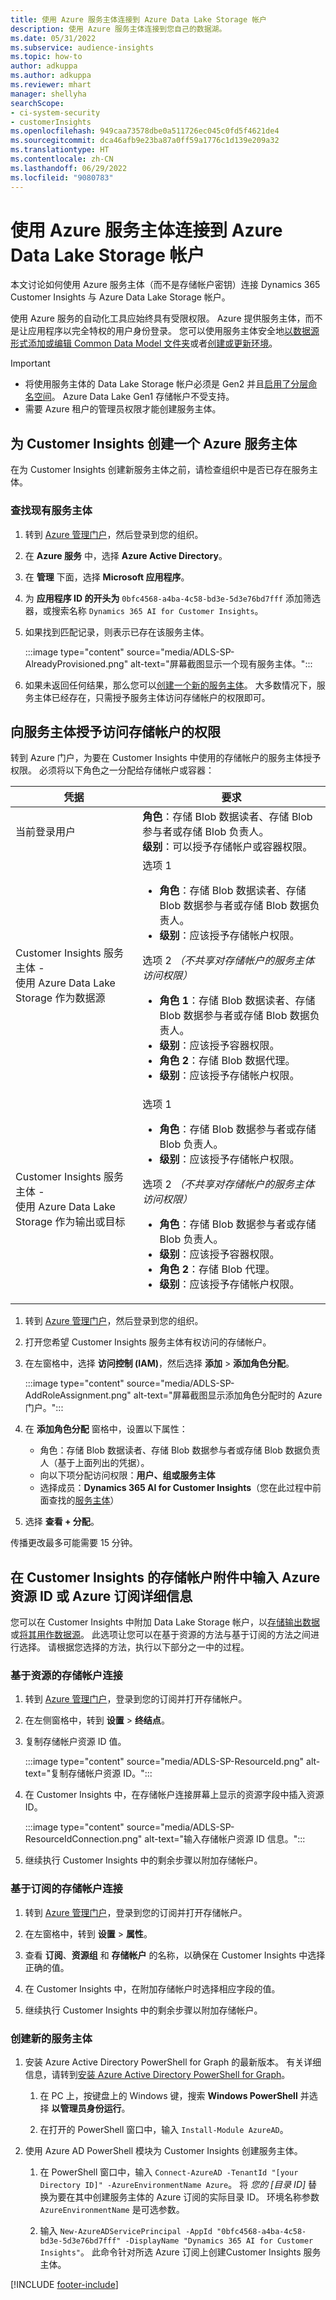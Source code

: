 ```yaml
---
title: 使用 Azure 服务主体连接到 Azure Data Lake Storage 帐户
description: 使用 Azure 服务主体连接到您自己的数据湖。
ms.date: 05/31/2022
ms.subservice: audience-insights
ms.topic: how-to
author: adkuppa
ms.author: adkuppa
ms.reviewer: mhart
manager: shellyha
searchScope:
- ci-system-security
- customerInsights
ms.openlocfilehash: 949caa73578dbe0a511726ec045c0fd5f4621de4
ms.sourcegitcommit: dca46afb9e23ba87a0ff59a1776c1d139e209a32
ms.translationtype: HT
ms.contentlocale: zh-CN
ms.lasthandoff: 06/29/2022
ms.locfileid: "9080783"
---
```

# <a name="connect-to-an-azure-data-lake-storage-account-by-using-an-azure-service-principal"></a>使用 Azure 服务主体连接到 Azure Data Lake Storage 帐户

本文讨论如何使用 Azure 服务主体（而不是存储帐户密钥）连接 Dynamics 365 Customer Insights 与 Azure Data Lake Storage 帐户。

使用 Azure 服务的自动化工具应始终具有受限权限。 Azure 提供服务主体，而不是让应用程序以完全特权的用户身份登录。 您可以使用服务主体安全地[以数据源形式添加或编辑 Common Data Model 文件夹](connect-common-data-model.md)或者[创建或更新环境](create-environment.md)。

> [!IMPORTANT]
>
> - 将使用服务主体的 Data Lake Storage 帐户必须是 Gen2 并且[启用了分层命名空间](/azure/storage/blobs/data-lake-storage-namespace)。 Azure Data Lake Gen1 存储帐户不受支持。
> - 需要 Azure 租户的管理员权限才能创建服务主体。

## <a name="create-an-azure-service-principal-for-customer-insights"></a>为 Customer Insights 创建一个 Azure 服务主体

在为 Customer Insights 创建新服务主体之前，请检查组织中是否已存在服务主体。

### <a name="look-for-an-existing-service-principal"></a>查找现有服务主体

1. 转到 [Azure 管理门户](https://portal.azure.com)，然后登录到您的组织。

2. 在 **Azure 服务** 中，选择 **Azure Active Directory**。

3. 在 **管理** 下面，选择 **Microsoft 应用程序**。

4. 为 **应用程序 ID 的开头为** `0bfc4568-a4ba-4c58-bd3e-5d3e76bd7fff` 添加筛选器，或搜索名称 `Dynamics 365 AI for Customer Insights`。

5. 如果找到匹配记录，则表示已存在该服务主体。

   :::image type="content" source="media/ADLS-SP-AlreadyProvisioned.png" alt-text="屏幕截图显示一个现有服务主体。":::

6. 如果未返回任何结果，那么您可以[创建一个新的服务主体](#create-a-new-service-principal)。 大多数情况下，服务主体已经存在，只需授予服务主体访问存储帐户的权限即可。

## <a name="grant-permissions-to-the-service-principal-to-access-the-storage-account"></a>向服务主体授予访问存储帐户的权限

转到 Azure 门户，为要在 Customer Insights 中使用的存储帐户的服务主体授予权限。 必须将以下角色之一分配给存储帐户或容器：

|凭据|要求|
|----------|------------|
|当前登录用户|**角色**：存储 Blob 数据读者、存储 Blob 参与者或存储 Blob 负责人。<br>**级别**：可以授予存储帐户或容器权限。</br>|
|Customer Insights 服务主体 -<br>使用 Azure Data Lake Storage 作为数据源</br>|选项 1<ul><li>**角色**：存储 Blob 数据读者、存储 Blob 数据参与者或存储 Blob 数据负责人。</li><li>**级别**：应该授予存储帐户权限。</li></ul>选项 2 *（不共享对存储帐户的服务主体访问权限）*<ul><li>**角色 1**：存储 Blob 数据读者、存储 Blob 数据参与者或存储 Blob 数据负责人。</li><li>**级别**：应该授予容器权限。</li><li>**角色 2**：存储 Blob 数据代理。</li><li>**级别**：应该授予存储帐户权限。</li></ul>|
|Customer Insights 服务主体 - <br>使用 Azure Data Lake Storage 作为输出或目标</br>|选项 1<ul><li>**角色**：存储 Blob 数据参与者或存储 Blob 负责人。</li><li>**级别**：应该授予存储帐户权限。</li></ul>选项 2 *（不共享对存储帐户的服务主体访问权限）*<ul><li>**角色**：存储 Blob 数据参与者或存储 Blob 负责人。</li><li>**级别**：应该授予容器权限。</li><li>**角色 2**：存储 Blob 代理。</li><li>**级别**：应该授予存储帐户权限。</li></ul>|

1. 转到 [Azure 管理门户](https://portal.azure.com)，然后登录到您的组织。

1. 打开您希望 Customer Insights 服务主体有权访问的存储帐户。

1. 在左窗格中，选择 **访问控制 (IAM)**，然后选择 **添加** > **添加角色分配**。

   :::image type="content" source="media/ADLS-SP-AddRoleAssignment.png" alt-text="屏幕截图显示添加角色分配时的 Azure 门户。":::

1. 在 **添加角色分配** 窗格中，设置以下属性：
   - 角色：存储 Blob 数据读者、存储 Blob 数据参与者或存储 Blob 数据负责人（基于上面列出的凭据）。
   - 向以下项分配访问权限：**用户、组或服务主体**
   - 选择成员：**Dynamics 365 AI for Customer Insights**（您在此过程中前面查找的[服务主体](#create-a-new-service-principal)）

1. 选择 **查看 + 分配**。

传播更改最多可能需要 15 分钟。

## <a name="enter-the-azure-resource-id-or-the-azure-subscription-details-in-the-storage-account-attachment-to-customer-insights"></a>在 Customer Insights 的存储帐户附件中输入 Azure 资源 ID 或 Azure 订阅详细信息

您可以在 Customer Insights 中附加 Data Lake Storage 帐户，以[存储输出数据](manage-environments.md)或[将其用作数据源](connect-dataverse-managed-lake.md)。 此选项让您可以在基于资源的方法与基于订阅的方法之间进行选择。 请根据您选择的方法，执行以下部分之一中的过程。

### <a name="resource-based-storage-account-connection"></a>基于资源的存储帐户连接

1. 转到 [Azure 管理门户](https://portal.azure.com)，登录到您的订阅并打开存储帐户。

1. 在左侧窗格中，转到 **设置** > **终结点**。

1. 复制存储帐户资源 ID 值。

   :::image type="content" source="media/ADLS-SP-ResourceId.png" alt-text="复制存储帐户资源 ID。":::

1. 在 Customer Insights 中，在存储帐户连接屏幕上显示的资源字段中插入资源 ID。

   :::image type="content" source="media/ADLS-SP-ResourceIdConnection.png" alt-text="输入存储帐户资源 ID 信息。":::   

1. 继续执行 Customer Insights 中的剩余步骤以附加存储帐户。

### <a name="subscription-based-storage-account-connection"></a>基于订阅的存储帐户连接

1. 转到 [Azure 管理门户](https://portal.azure.com)，登录到您的订阅并打开存储帐户。

1. 在左窗格中，转到 **设置** > **属性**。

1. 查看 **订阅**、**资源组** 和 **存储帐户** 的名称，以确保在 Customer Insights 中选择正确的值。

1. 在 Customer Insights 中，在附加存储帐户时选择相应字段的值。

1. 继续执行 Customer Insights 中的剩余步骤以附加存储帐户。

### <a name="create-a-new-service-principal"></a>创建新的服务主体

1. 安装 Azure Active Directory PowerShell for Graph 的最新版本。 有关详细信息，请转到[安装 Azure Active Directory PowerShell for Graph](/powershell/azure/active-directory/install-adv2)。

   1. 在 PC 上，按键盘上的 Windows 键，搜索 **Windows PowerShell** 并选择 **以管理员身份运行**。

   1. 在打开的 PowerShell 窗口中，输入 `Install-Module AzureAD`。

2. 使用 Azure AD PowerShell 模块为 Customer Insights 创建服务主体。

   1. 在 PowerShell 窗口中，输入 `Connect-AzureAD -TenantId "[your Directory ID]" -AzureEnvironmentName Azure`。 将 *您的 [目录 ID]* 替换为要在其中创建服务主体的 Azure 订阅的实际目录 ID。 环境名称参数 `AzureEnvironmentName` 是可选参数。
  
   1. 输入 `New-AzureADServicePrincipal -AppId "0bfc4568-a4ba-4c58-bd3e-5d3e76bd7fff" -DisplayName "Dynamics 365 AI for Customer Insights"`。 此命令针对所选 Azure 订阅上创建Customer Insights 服务主体。

[!INCLUDE [footer-include](includes/footer-banner.md)]
